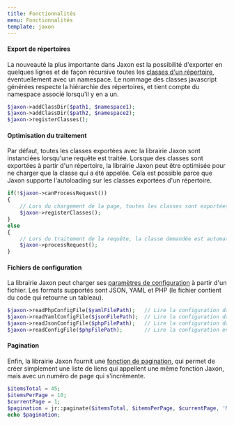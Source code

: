 ```yaml
---
title: Fonctionnalités
menu: Fonctionnalités
template: jaxon
---
```


#### Export de répertoires

La nouveauté la plus importante dans Jaxon est la possibilité d'exporter en quelques lignes et de façon récursive toutes les [classes d'un répertoire](../../../docs/advanced/directories), éventuellement avec un namespace.
Le nommage des classes javascript générées respecte la hiérarchie des répertoires, et tient compte du namespace associé lorsqu'il y en a un.
```php
$jaxon->addClassDir($path1, $namespace1);
$jaxon->addClassDir($path2, $namespace2);
$jaxon->registerClasses();
```

#### Optimisation du traitement

Par défaut, toutes les classes exportées avec la librairie Jaxon sont instanciées lorsqu'une requête est traitée.
Lorsque des classes sont exportées à partir d'un répertoire, la librairie Jaxon peut être optimisée pour ne charger que la classe qui a été appelée.
Cela est possible parce que Jaxon supporte l'autoloading sur les classes exportées d'un répertoire.
```php
if(!$jaxon->canProcessRequest())
{
    // Lors du chargement de la page, toutes les classes sont exportées, pour que le code puisse être généré.
    $jaxon->registerClasses();
}
else
{
    // Lors du traitement de la requête, la classe demandée est automatiquement chargée, avec l'autoloading.
    $jaxon->processRequest();
}
```

#### Fichiers de configuration

La librairie Jaxon peut charger ses [paramètres de configuration](../../../docs/usage/configuration) à partir d'un fichier. Les formats supportés sont JSON, YAML et PHP (le fichier contient du code qui retourne un tableau).
```php
$jaxon->readPhpConfigFile($yamlFilePath);   // Lire la configuration dans un fichier PHP.
$jaxon->readYamlConfigFile($jsonFilePath);  // Lire la configuration dans un fichier YAML.
$jaxon->readJsonConfigFile($phpFilePath);   // Lire la configuration dans un fichier JSON.
$jaxon->readConfigFile($phpFilePath);       // Lire la configuration en fonction de l'extension du fichier.
```

#### Pagination

Enfin, la librairie Jaxon fournit une [fonction de pagination](../../../docs/advanced/pagination), qui permet de créer simplement une liste de liens qui appellent une même fonction Jaxon, mais avec un numéro de page qui s'incrémente.
```php
$itemsTotal = 45;
$itemsPerPage = 10;
$currentPage = 1;
$pagination = jr::paginate($itemsTotal, $itemsPerPage, $currentPage, 'MyClass.showPage', jr::page(), jr::html('pagination-text'));
echo $pagination;
```
